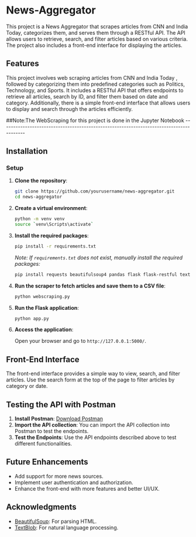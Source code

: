 # News-Aggregator

This project is a News Aggregator  that scrapes articles from CNN and India Today, categorizes them, and serves them through a RESTful API. The API allows users to retrieve, search, and filter articles based on various criteria. The project also includes a front-end interface for displaying the articles.

## Features

This project involves web scraping articles from CNN and India Today , followed by categorizing them into predefined categories such as Politics, Technology, and Sports. 
It includes a RESTful API that offers endpoints to retrieve all articles, search by ID, and filter them based on date and category. 
Additionally, there is a simple front-end interface that allows users to display and search through the articles efficiently.

##Note:The WebScraping for this project is done in the Jupyter Notebook
    ----------------------------------------------------------------------------------------
## Installation

### Setup

1. **Clone the repository**:

   ```bash
   git clone https://github.com/yourusername/news-aggregator.git
   cd news-aggregator
   ```

2. **Create a virtual environment**:

   ```bash
   python -m venv venv
   source `venv\Scripts\activate`
   ```

3. **Install the required packages**:

   ```bash
   pip install -r requirements.txt
   ```

   *Note: If `requirements.txt` does not exist, manually install the required packages:*

   ```bash
   pip install requests beautifulsoup4 pandas flask flask-restful textblob
   ```

4. **Run the scraper to fetch articles and save them to a CSV file**:

   ```bash
   python webscraping.py
   ```

5. **Run the Flask application**:

   ```bash
   python app.py
   ```

6. **Access the application**:

   Open your browser and go to `http://127.0.0.1:5000/`.


## Front-End Interface

The front-end interface provides a simple way to view, search, and filter articles. Use the search form at the top of the page to filter articles by category or date.

## Testing the API with Postman

1. **Install Postman**: [Download Postman](https://www.postman.com/downloads/)
2. **Import the API collection**: You can import the API collection into Postman to test the endpoints.
3. **Test the Endpoints**: Use the API endpoints described above to test different functionalities.

## Future Enhancements

- Add support for more news sources.
- Implement user authentication and authorization.
- Enhance the front-end with more features and better UI/UX.


## Acknowledgments

- [BeautifulSoup](https://www.crummy.com/software/BeautifulSoup/): For parsing HTML.
- [TextBlob](https://textblob.readthedocs.io/en/dev/): For natural language processing.
